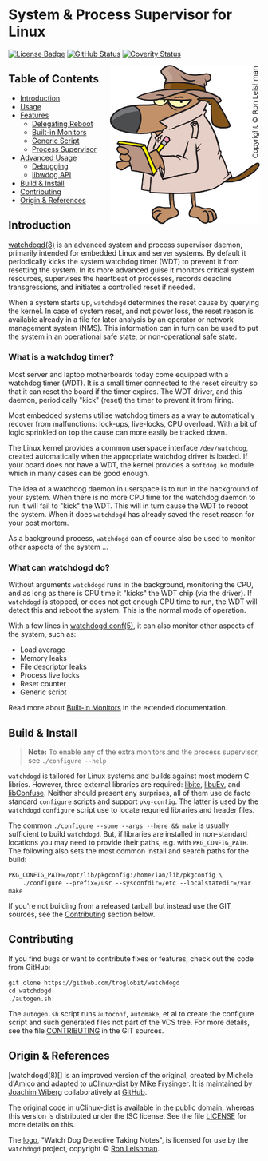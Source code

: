 System & Process Supervisor for Linux
=====================================
[![License Badge][]][License] [![GitHub Status][]][GitHub] [![Coverity Status][]][Coverity Scan]

<a href="https://www.clipartof.com/435776"><img align="right" src="./doc/logo.png"
   alt="http://toonclips.com/design/788" title="Copyright © Ron Leishman"></a>

Table of Contents
-----------------

* [Introduction](#introduction)
* [Usage](#usage)
* [Features](doc/features.md)
  - [Delegating Reboot](doc/features.md#delegating-reboot)
  - [Built-in Monitors](doc/features.md#built-in-monitors)
  - [Generic Script](doc/features.md#generic-script)
  - [Process Supervisor](doc/features.md#process-supervisor)
* [Advanced Usage](doc/advanced.md)
  - [Debugging](doc/advanced.md#debugging)
  - [libwdog API](doc/advanced.md#libwdog-api)
* [Build & Install](#build--install)
* [Contributing](#contributing)
* [Origin & References](#origin--references)


Introduction
------------

[watchdogd(8)][] is an advanced system and process supervisor daemon,
primarily intended for embedded Linux and server systems.  By default it
periodically kicks the system watchdog timer (WDT) to prevent it from
resetting the system.  In its more advanced guise it monitors critical
system resources, supervises the heartbeat of processes, records
deadline transgressions, and initiates a controlled reset if needed.

When a system starts up, `watchdogd` determines the reset cause by
querying the kernel.  In case of system reset, and not power loss, the
reset reason is available already in a file for later analysis by an
operator or network management system (NMS).  This information can in
turn can be used to put the system in an operational safe state, or
non-operational safe state.


### What is a watchdog timer?

Most server and laptop motherboards today come equipped with a watchdog
timer (WDT).  It is a small timer connected to the reset circuitry so
that it can reset the board if the timer expires.  The WDT driver, and
this daemon, periodically "kick" (reset) the timer to prevent it from
firing.

Most embedded systems utilise watchdog timers as a way to automatically
recover from malfunctions: lock-ups, live-locks, CPU overload.  With a
bit of logic sprinkled on top the cause can more easily be tracked down.

The Linux kernel provides a common userspace interface `/dev/watchdog`,
created automatically when the appropriate watchdog driver is loaded.
If your board does not have a WDT, the kernel provides a `softdog.ko`
module which in many cases can be good enough.

The idea of a watchdog daemon in userspace is to run in the background
of your system.  When there is no more CPU time for the watchdog daemon
to run it will fail to "kick" the WDT.  This will in turn cause the WDT
to reboot the system.  When it does `watchdogd` has already saved the
reset reason for your post mortem.

As a background process, `watchdogd` can of course also be used to
monitor other aspects of the system ...


### What can watchdogd do?

Without arguments `watchdogd` runs in the background, monitoring the
CPU, and as long as there is CPU time it "kicks" the WDT chip (via the
driver).  If `watchdogd` is stopped, or does not get enough CPU time to
run, the WDT will detect this and reboot the system.  This is the normal
mode of operation.

With a few lines in [watchdogd.conf(5)][], it can also monitor other
aspects of the system, such as:

- Load average
- Memory leaks
- File descriptor leaks
- Process live locks
- Reset counter
- Generic script

Read more about [Built-in Monitors](doc/features.md#built-in-monitors)
in the extended documentation.


Build & Install
---------------

> **Note:** To enable any of the extra monitors and the process supervisor,
> see `./configure --help`

`watchdogd` is tailored for Linux systems and builds against most modern
C libries.  However, three external libraries are required: [libite][],
[libuEv][], and [libConfuse][].  Neither should present any surprises,
all of them use de facto standard `configure` scripts and support
`pkg-config`.  The latter is used by the `watchdogd` `configure` script
use to locate requried libraries and header files.

The common `./configure --some --args --here && make` is usually
sufficient to build `watchdogd`.  But, if libraries are installed in
non-standard locations you may need to provide their paths, e.g. with
`PKG_CONFIG_PATH`.  The following also sets the most common install
and search paths for the build:

```shell
PKG_CONFIG_PATH=/opt/lib/pkgconfig:/home/ian/lib/pkgconfig \
    ./configure --prefix=/usr --sysconfdir=/etc --localstatedir=/var
make
```

If you're not building from a released tarball but instead use the GIT
sources, see the [Contributing](#contributing) section below.


Contributing
------------

If you find bugs or want to contribute fixes or features, check out the
code from GitHub:

```shell
git clone https://github.com/troglobit/watchdogd
cd watchdogd
./autogen.sh
```

The `autogen.sh` script runs `autoconf`, `automake`, et al to create the
configure script and such generated files not part of the VCS tree.  For
more details, see the file [CONTRIBUTING][contrib] in the GIT sources.


Origin & References
-------------------

[watchdogd(8)[] is an improved version of the original, created by
Michele d'Amico and adapted to [uClinux-dist][] by Mike Frysinger.  It
is maintained by [Joachim Wiberg][] collaboratively at [GitHub][].

The [original code][] in uClinux-dist is available in the public domain,
whereas this version is distributed under the ISC license.  See the
file [LICENSE][] for more details on this.

The [logo][], "Watch Dog Detective Taking Notes", is licensed for use by
the `watchdogd` project, copyright © [Ron Leishman][].


[uClinux-dist]:      http://www.uclinux.org/pub/uClinux/dist/
[original code]:     http://www.mail-archive.com/uclinux-dev@uclinux.org/msg04191.html
[libite]:            https://github.com/troglobit/libite/
[libuEv]:            https://github.com/troglobit/libuev/
[libConfuse]:        https://github.com/martinh/libconfuse/
[License]:           https://en.wikipedia.org/wiki/ISC_license
[License Badge]:     https://img.shields.io/badge/License-ISC-blue.svg
[GitHub]:            https://github.com/troglobit/watchdogd/actions/workflows/build.yml/
[GitHub Status]:     https://github.com/troglobit/watchdogd/actions/workflows/build.yml/badge.svg
[Coverity Scan]:     https://scan.coverity.com/projects/6458
[Coverity Status]:   https://scan.coverity.com/projects/6458/badge.svg
[GitHub]:            http://github.com/troglobit/watchdogd
[ex1]:               https://github.com/troglobit/watchdogd/blob/master/examples/ex1.c
[LICENSE]:           https://github.com/troglobit/watchdogd/blob/master/LICENSE
[contrib]:           https://github.com/troglobit/watchdogd/blob/master/.github/CONTRIBUTING.md
[Joachim Wiberg]:    http://troglobit.com
[logo]:              https://www.clipartof.com/435776
[Ron Leishman]:      http://toonclips.com/design/788
[watchdogd(8)]:      https://man.troglobit.com/man8/watchdogd.8.html
[watchdogd.conf(5)]: https://man.troglobit.com/man5/watchdogd.conf.5.html
